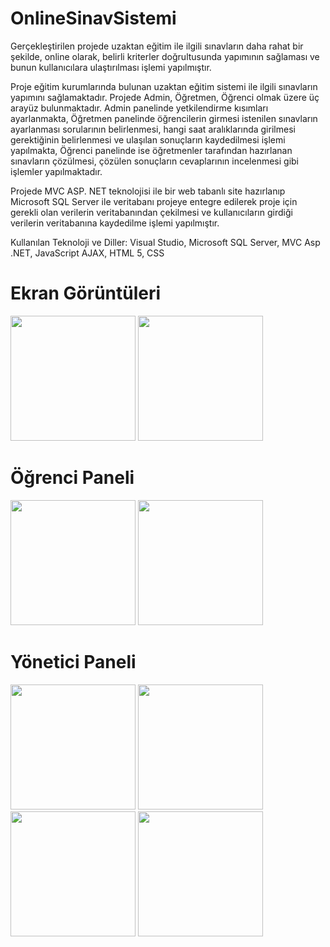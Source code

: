 # OnlineSinavSistemi
Gerçekleştirilen projede uzaktan eğitim ile ilgili sınavların daha rahat bir şekilde, online olarak, belirli kriterler doğrultusunda yapımının sağlaması ve bunun kullanıcılara ulaştırılması işlemi yapılmıştır.

Proje eğitim kurumlarında bulunan uzaktan eğitim sistemi ile ilgili sınavların yapımını sağlamaktadır. Projede Admin, Öğretmen, Öğrenci olmak üzere üç arayüz bulunmaktadır. Admin panelinde yetkilendirme kısımları ayarlanmakta, Öğretmen panelinde öğrencilerin girmesi istenilen sınavların ayarlanması sorularının belirlenmesi, hangi saat aralıklarında girilmesi gerektiğinin belirlenmesi ve ulaşılan sonuçların kaydedilmesi işlemi yapılmakta, Öğrenci panelinde ise öğretmenler tarafından hazırlanan sınavların çözülmesi, çözülen sonuçların cevaplarının incelenmesi gibi işlemler yapılmaktadır.

Projede MVC ASP. NET teknolojisi ile bir web tabanlı site hazırlanıp Microsoft SQL Server ile veritabanı projeye entegre edilerek proje için gerekli olan verilerin veritabanından çekilmesi ve kullanıcıların girdiği verilerin veritabanına kaydedilme işlemi yapılmıştır.

Kullanılan Teknoloji ve Diller:  Visual Studio, Microsoft SQL Server, MVC Asp .NET, JavaScript
AJAX, HTML 5, CSS

# Ekran Görüntüleri
<p>
<a href="https://github.com/yavuzturk96/OnlineSinavSistemi/blob/master/OnlineS%C4%B1navSistemi%20Ekran%20G%C3%B6r%C3%BCnt%C3%BCleri/Giri%C5%9F.png" target="_blank">
<img src="https://github.com/yavuzturk96/OnlineSinavSistemi/blob/master/OnlineS%C4%B1navSistemi%20Ekran%20G%C3%B6r%C3%BCnt%C3%BCleri/Giri%C5%9F.png" width="200" style="max-width:100%;"></a>
  
<a href="https://github.com/yavuzturk96/OnlineSinavSistemi/blob/master/OnlineS%C4%B1navSistemi%20Ekran%20G%C3%B6r%C3%BCnt%C3%BCleri/Kay%C4%B1t%20Olma.png" target="_blank">
<img src="https://github.com/yavuzturk96/OnlineSinavSistemi/blob/master/OnlineS%C4%B1navSistemi%20Ekran%20G%C3%B6r%C3%BCnt%C3%BCleri/Kay%C4%B1t%20Olma.png" width="200" style="max-width:100%;"></a>

# Öğrenci Paneli
<a href="https://github.com/yavuzturk96/OnlineSinavSistemi/blob/master/OnlineS%C4%B1navSistemi%20Ekran%20G%C3%B6r%C3%BCnt%C3%BCleri/S%C4%B1navlar.png" target="_blank">
<img src="https://github.com/yavuzturk96/OnlineSinavSistemi/blob/master/OnlineS%C4%B1navSistemi%20Ekran%20G%C3%B6r%C3%BCnt%C3%BCleri/S%C4%B1navlar.png" width="200" style="max-width:100%;"></a>

<a href="https://github.com/yavuzturk96/OnlineSinavSistemi/blob/master/OnlineS%C4%B1navSistemi%20Ekran%20G%C3%B6r%C3%BCnt%C3%BCleri/S%C4%B1nav.png" target="_blank">
<img src="https://github.com/yavuzturk96/OnlineSinavSistemi/blob/master/OnlineS%C4%B1navSistemi%20Ekran%20G%C3%B6r%C3%BCnt%C3%BCleri/S%C4%B1nav.png" width="200" style="max-width:100%;"></a>

# Yönetici Paneli

<a href="https://github.com/yavuzturk96/OnlineSinavSistemi/blob/master/OnlineS%C4%B1navSistemi%20Ekran%20G%C3%B6r%C3%BCnt%C3%BCleri/Y%C3%B6neticiS%C4%B1navlar.png" target="_blank">
<img src="https://github.com/yavuzturk96/OnlineSinavSistemi/blob/master/OnlineS%C4%B1navSistemi%20Ekran%20G%C3%B6r%C3%BCnt%C3%BCleri/Y%C3%B6neticiS%C4%B1navlar.png" width="200" style="max-width:100%;"></a>

<a href="https://github.com/yavuzturk96/OnlineSinavSistemi/blob/master/OnlineS%C4%B1navSistemi%20Ekran%20G%C3%B6r%C3%BCnt%C3%BCleri/Soru%20ekleme.png" target="_blank">
<img src="https://github.com/yavuzturk96/OnlineSinavSistemi/blob/master/OnlineS%C4%B1navSistemi%20Ekran%20G%C3%B6r%C3%BCnt%C3%BCleri/Soru%20ekleme.png" width="200" style="max-width:100%;"></a>

<a href="https://github.com/yavuzturk96/OnlineSinavSistemi/blob/master/OnlineS%C4%B1navSistemi%20Ekran%20G%C3%B6r%C3%BCnt%C3%BCleri/Se%C3%A7enek%20ekleme.png" target="_blank">
<img src="https://github.com/yavuzturk96/OnlineSinavSistemi/blob/master/OnlineS%C4%B1navSistemi%20Ekran%20G%C3%B6r%C3%BCnt%C3%BCleri/Se%C3%A7enek%20ekleme.png" width="200" style="max-width:100%;"></a>

<a href="https://github.com/yavuzturk96/OnlineSinavSistemi/blob/master/OnlineS%C4%B1navSistemi%20Ekran%20G%C3%B6r%C3%BCnt%C3%BCleri/Cevaplar.png" target="_blank">
<img src="https://github.com/yavuzturk96/OnlineSinavSistemi/blob/master/OnlineS%C4%B1navSistemi%20Ekran%20G%C3%B6r%C3%BCnt%C3%BCleri/Cevaplar.png" width="200" style="max-width:100%;"></a>
